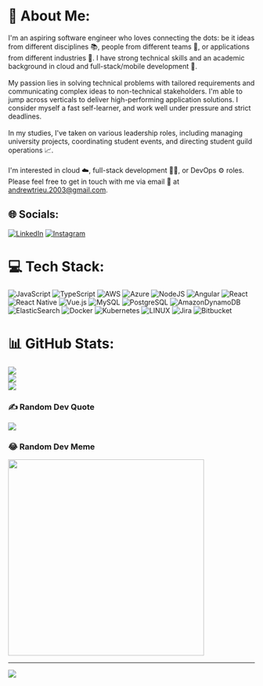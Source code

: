 # 💫 About Me:
I'm an aspiring software engineer who loves connecting the dots: be it ideas from different disciplines 📚, people from different teams 👥, or applications from different industries 💼. I have strong technical skills and an academic background in cloud and full-stack/mobile development 📱.<br><br>My passion lies in solving technical problems with tailored requirements and communicating complex ideas to non-technical stakeholders. I'm able to jump across verticals to deliver high-performing application solutions. I consider myself a fast self-learner, and work well under pressure and strict deadlines.<br><br>In my studies, I've taken on various leadership roles, including managing university projects, coordinating student events, and directing student guild operations 📈.<br><br>I'm interested in cloud ☁️, full-stack development 👨‍💻, or DevOps ⚙️ roles. Please feel free to get in touch with me via email 📧 at andrewtrieu.2003@gmail.com.


## 🌐 Socials:
[![LinkedIn](https://img.shields.io/badge/LinkedIn-%230077B5.svg?logo=linkedin&logoColor=white)](https://www.linkedin.com/in/nguyen-andrew-trieu/) 
[![Instagram](https://img.shields.io/badge/Instagram-%23E4405F.svg?logo=Instagram&logoColor=white)](https://instagram.com/andy.on.earth) 

# 💻 Tech Stack:
![JavaScript](https://img.shields.io/badge/javascript-%23323330.svg?style=for-the-badge&logo=javascript&logoColor=%23F7DF1E) ![TypeScript](https://img.shields.io/badge/typescript-%23007ACC.svg?style=for-the-badge&logo=typescript&logoColor=white) ![AWS](https://img.shields.io/badge/AWS-%23FF9900.svg?style=for-the-badge&logo=amazon-aws&logoColor=white) ![Azure](https://img.shields.io/badge/azure-%230072C6.svg?style=for-the-badge&logo=microsoftazure&logoColor=white) ![NodeJS](https://img.shields.io/badge/node.js-6DA55F?style=for-the-badge&logo=node.js&logoColor=white) ![Angular](https://img.shields.io/badge/Angular-DD0031?style=for-the-badge&logo=angular&logoColor=white) ![React](https://img.shields.io/badge/react-%2320232a.svg?style=for-the-badge&logo=react&logoColor=%2361DAFB) ![React Native](https://img.shields.io/badge/react_native-%2320232a.svg?style=for-the-badge&logo=react&logoColor=%2361DAFB) ![Vue.js](https://img.shields.io/badge/vue.js-%2335495e.svg?style=for-the-badge&logo=vuedotjs&logoColor=%234FC08D) ![MySQL](https://img.shields.io/badge/MySQL-00000F?style=for-the-badge&logo=mysql&logoColor=white) ![PostgreSQL](https://img.shields.io/badge/PostgreSQL-316192?style=for-the-badge&logo=postgresql&logoColor=white) ![AmazonDynamoDB](https://img.shields.io/badge/Amazon%20DynamoDB-4053D6?style=for-the-badge&logo=Amazon%20DynamoDB&logoColor=white) ![ElasticSearch](https://img.shields.io/badge/-ElasticSearch-005571?style=for-the-badge&logo=elasticsearch) ![Docker](https://img.shields.io/badge/docker-%230db7ed.svg?style=for-the-badge&logo=docker&logoColor=white) ![Kubernetes](https://img.shields.io/badge/kubernetes-%23326ce5.svg?style=for-the-badge&logo=kubernetes&logoColor=white) ![LINUX](https://img.shields.io/badge/Linux-FCC624?style=for-the-badge&logo=linux&logoColor=black) ![Jira](https://img.shields.io/badge/Jira-0052CC?style=for-the-badge&logo=Jira&logoColor=white) ![Bitbucket](https://img.shields.io/badge/Bitbucket-0747a6?style=for-the-badge&logo=bitbucket&logoColor=white)

# 📊 GitHub Stats:
![](https://github-readme-stats.vercel.app/api?username=AndrewTrieu&theme=dark&hide_border=false&include_all_commits=true&count_private=true)<br/>
![](https://github-readme-streak-stats.herokuapp.com/?user=AndrewTrieu&theme=dark&hide_border=false)<br/>
![](https://github-readme-stats.vercel.app/api/top-langs/?username=AndrewTrieu&theme=dark&hide_border=false&include_all_commits=true&count_private=true&layout=compact)

### ✍️ Random Dev Quote
![](https://quotes-github-readme.vercel.app/api?type=horizontal&theme=radical)

### 😂 Random Dev Meme
<img src='https://randommeme-five.vercel.app/' style="height: 400px;"/>

---
[![](https://visitcount.itsvg.in/api?id=AndrewTrieu&icon=0&color=0)](https://visitcount.itsvg.in)

<!-- Proudly created with GPRM ( https://gprm.itsvg.in ) -->
